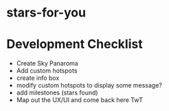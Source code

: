 # stars-for-you

# Development Checklist

- Create Sky Panaroma 
- Add custom hotspots
- create info box
- modify custom hotspots to display some message?
- add milestones (stars found)
- Map out the UX/UI and come back here TwT